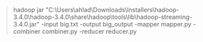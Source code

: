 > hadoop jar "C:\Users\ahlad\Downloads\Installers\hadoop-3.4.0\hadoop-3.4.0\share\hadoop\tools\lib\hadoop-streaming-3.4.0.jar" -input big.txt -output big_output -mapper mapper.py -combiner combiner.py -reducer reducer.py
